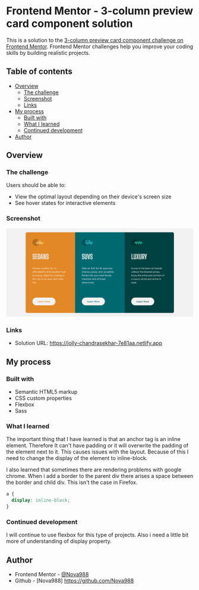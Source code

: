 # Frontend Mentor - 3-column preview card component solution

This is a solution to the [3-column preview card component challenge on Frontend Mentor](https://www.frontendmentor.io/challenges/3column-preview-card-component-pH92eAR2-). Frontend Mentor challenges help you improve your coding skills by building realistic projects. 

## Table of contents

- [Overview](#overview)
  - [The challenge](#the-challenge)
  - [Screenshot](#screenshot)
  - [Links](#links)
- [My process](#my-process)
  - [Built with](#built-with)
  - [What I learned](#what-i-learned)
  - [Continued development](#continued-development)
- [Author](#author)


## Overview

### The challenge

Users should be able to:

- View the optimal layout depending on their device's screen size
- See hover states for interactive elements

### Screenshot

![](./screenshot.png)

### Links

- Solution URL: https://jolly-chandrasekhar-7e81aa.netlify.app

## My process

### Built with

- Semantic HTML5 markup
- CSS custom properties
- Flexbox
- Sass

### What I learned

The important thing that I have learned is that an anchor tag is an inline element. Therefore It can't have padding or it will overwrite the padding of the element next to it. This causes issues with the layout. Because of this I need to change the display of the element to inline-block. 

I also learned that sometimes there are rendering problems with google chrome. When i add a border to the parent div there arises a space between the border and child div. This isn't the case in Firefox. 

```css
a {
  display: inline-block;
}
```

### Continued development

I will continue to use flexbox for this type of projects. Also i need a little bit more of understanding of display property. 


## Author

- Frontend Mentor - [@Nova988](https://www.frontendmentor.io/profile/Nova988)
- Github - [Nova988] https://github.com/Nova988
